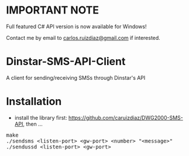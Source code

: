 IMPORTANT NOTE
===============

Full featured C# API version is now available for Windows! 

Contact me by email to carlos.ruizdiaz@gmail.com if interested.

Dinstar-SMS-API-Client
======================

A client for sending/receiving SMSs through Dinstar's API

Installation
======================

- install the library first: https://github.com/caruizdiaz/DWG2000-SMS-API, then ...
<pre>
make
./sendsms &#60;listen-port&#62; &#60;gw-port&#62; &#60;number&#62; "&#60;message&#62;"
./sendussd &#60;listen-port&#62; &#60;gw-port&#62;
</pre>

